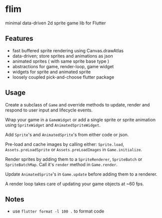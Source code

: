 # flim

minimal data-driven 2d sprite game lib for Flutter

## Features

- fast buffered sprite rendering using Canvas.drawAtlas
- data-driven; store sprites and animations as json
- animated sprites ( with same sprite base type )
- abstractions for game, render-loop, game widget
- widgets for sprite and animated sprite
- loosely coupled pick-and-choose flutter package

## Usage

Create a subclass of `Game` and override methods to update, render and respond 
to user input and lifecycle events.

Wrap your game in a `GameWidget` or add a single sprite or sprite animation 
using `SpriteWidget` and `AnimatedSpriteWidget`.

Add `Sprite`'s and `AnimatedSprite`'s from either code or json.

Pre-load and cache images by calling either: `Sprite.load`, 
`Assets.preLoadSprite` or `Assets.preLoadImages` in `Game.initialize`.

Render sprites by adding them to a `SpriteRenderer`, `SpriteBatch` or 
`SpriteBatchMap`. Call it's `render` method in `Game.render`. 

Update `AnimatedSprite`'s in `Game.update` before adding them to a renderer. 

A render loop takes care of updating your game objects at ~60 fps.

## Notes

- use `flutter format -l 100 .` to format code
